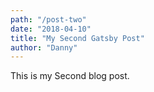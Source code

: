 ```yaml
---
path: "/post-two"
date: "2018-04-10"
title: "My Second Gatsby Post"
author: "Danny"
---
```


This is my Second blog post.